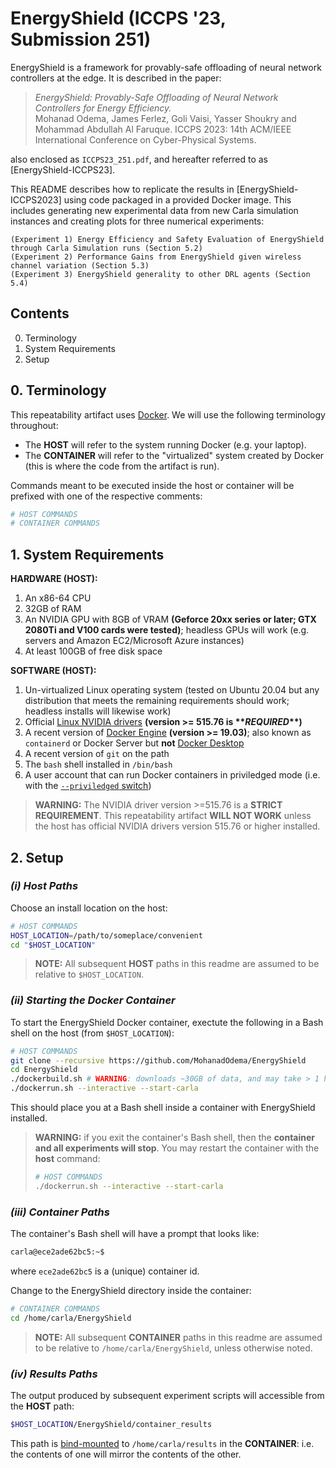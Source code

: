 # EnergyShield (ICCPS '23, Submission 251)

EnergyShield is a framework for provably-safe offloading of neural network controllers at the edge. It is described in the paper:

>_EnergyShield: Provably-Safe Offloading of Neural Network Controllers for Energy Efficiency._  
>Mohanad Odema, James Ferlez, Goli Vaisi, Yasser Shoukry and Mohammad Abdullah Al Faruque. ICCPS 2023: 14th ACM/IEEE International Conference on Cyber-Physical Systems.

also enclosed as `ICCPS23_251.pdf`, and hereafter referred to as [EnergyShield-ICCPS23].

This README describes how to replicate the results in [EnergyShield-ICCPS2023] using code packaged in a provided Docker image. This includes generating new experimental data from new Carla simulation instances and creating plots for three numerical experiments:

	(Experiment 1) Energy Efficiency and Safety Evaluation of EnergyShield through Carla Simulation runs (Section 5.2)
	(Experiment 2) Performance Gains from EnergyShield given wireless channel variation (Section 5.3)
	(Experiment 3) EnergyShield generality to other DRL agents (Section 5.4) 


## Contents

0. Terminology
1. System Requirements
2. Setup

## 0. Terminology

This repeatability artifact uses [Docker](https://docker.com). We will use the following terminology throughout:

* The **HOST** will refer to the system running Docker (e.g. your laptop).
* The **CONTAINER** will refer to the "virtualized" system created by Docker (this is where the code from the artifact is run).

Commands meant to be executed inside the host or container will be prefixed with one of the respective comments:

```Bash
# HOST COMMANDS
# CONTAINER COMMANDS
```

## 1. System Requirements

**HARDWARE (HOST):**

1. An x86-64 CPU
2. 32GB of RAM
3. An NVIDIA GPU with 8GB of VRAM **(Geforce 20xx series or later; GTX 2080Ti and V100 cards were tested)**; headless GPUs will work (e.g. servers and Amazon EC2/Microsoft Azure instances)
4. At least 100GB of free disk space

**SOFTWARE (HOST):**

1. Un-virtualized Linux operating system (tested on Ubuntu 20.04 but any distribution that meets the remaining requirements should work; headless installs will likewise work)
2. Official [Linux NVIDIA drivers](https://docs.nvidia.com/datacenter/tesla/tesla-installation-notes/index.html) **(version >= 515.76 is \*\*_REQUIRED_\*\*)**
3. A recent version of [Docker Engine](https://docs.docker.com/engine/) **(version >= 19.03)**;  also known as `containerd` or Docker Server but **not** [Docker Desktop](https://docker.com)
4. A recent version of `git` on the path
5. The `bash` shell installed in `/bin/bash`
6. A user account that can run Docker containers in priviledged mode (i.e. with the [`--priviledged` switch](https://docs.docker.com/engine/reference/run/#runtime-privilege-and-linux-capabilities))

> **WARNING:** The NVIDIA driver version >=515.76 is a **STRICT REQUIREMENT**. This repeatability artifact **WILL NOT WORK** unless the host has official NVIDIA drivers version 515.76 or higher installed.

## 2. Setup

### _(i) Host Paths_

Choose an install location on the host:

```Bash
# HOST COMMANDS
HOST_LOCATION=/path/to/someplace/convenient
cd "$HOST_LOCATION"
```

> **NOTE:** All subsequent **HOST** paths in this readme are assumed to be relative to `$HOST_LOCATION`.

### _(ii) Starting the Docker Container_

To start the EnergyShield Docker container, exectute the following in a Bash shell on the host (from `$HOST_LOCATION`):

```Bash
# HOST COMMANDS
git clone --recursive https://github.com/MohanadOdema/EnergyShield
cd EnergyShield
./dockerbuild.sh # WARNING: downloads ~30GB of data, and may take > 1 hour!
./dockerrun.sh --interactive --start-carla
```
This should place you at a Bash shell inside a container with EnergyShield installed.

> **WARNING:** if you exit the container's Bash shell, then the **container and all experiments will stop**. You may restart the container with the **host** command:
> ```Bash
> # HOST COMMANDS
> ./dockerrun.sh --interactive --start-carla
> ```

### _(iii) Container Paths_

The container's Bash shell will have a prompt that looks like:

```Bash
carla@ece2ade62bc5:~$ 
```
where `ece2ade62bc5` is a (unique) container id.

Change to the EnergyShield directory inside the container:
```Bash
# CONTAINER COMMANDS
cd /home/carla/EnergyShield
```
> **NOTE:** All subsequent **CONTAINER** paths in this readme are assumed to be relative to `/home/carla/EnergyShield`, unless otherwise noted.

### _(iv) Results Paths_

The output produced by subsequent experiment scripts will accessible from the **HOST** path:

```Bash
$HOST_LOCATION/EnergyShield/container_results
```

This path is [bind-mounted](https://docs.docker.com/storage/bind-mounts/) to `/home/carla/results` in the **CONTAINER**: i.e. the contents of one will mirror the contents of the other.
